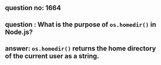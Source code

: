
      
## question no: 1664

## question : What is the purpose of `os.homedir()` in Node.js?

## answer: `os.homedir()` returns the home directory of the current user as a string.
      